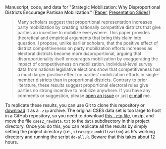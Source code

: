Manuscript, code, and data for "Strategic Mobilization: Why Disproportional Districts Encourage Partisan Mobilization." [[Paper](http://www.carlislerainey.com/files/stratmob.pdf), [Presentation Slides](http://www.carlislerainey.com/wp-content/uploads/2012/09/stratmob_slides.pdf)]

> Many scholars suggest that proportional representation increases party mobilization by creating nationally competitive districts that give parties an incentive to mobilize everywhere. This paper provides theoretical and empirical arguments that bring this claim into question. I propose, unlike earlier scholars, that the positive effect of district competitiveness on party mobilization efforts increases as electoral districts become more *dis*proportional, arguing that disproportionality itself encourages mobilization by exaggerating the impact of competitiveness on mobilization. Individual-level survey data from national legislative elections show that competitiveness has a much larger positive effect on parties' mobilization efforts in single-member districts than in proportional districts. Contrary to prior literature, these results suggest proportional electoral rules give parties no strong incentive to mobilize anywhere.
If you have any comments or suggestion, please [open an issue](https://github.com/carlislerainey/strategic-mobilization/issues) or just [e-mail](mailto:carlislerainey@gmail.com) me.

To replicate these results, you can use Git to clone this repository or [download](https://github.com/carlislerainey/strategic-mobilization/archive/master.zip) it as a `.zip` archive. The original CSES data set is too large to host in a GitHub repository, so you need to download [this `.zip` file](http://www.cses.org/datacenter/module2/data/cses2.zip), unzip, and move the file `cses2_rawdata.txt` to the `data` subdirectory in this project directory. Once you do this, you can replicate all the results by simply setting the project directory (i.e., `strategic-mobilization`) as R's working directory and running the script `do-all.R`. Beware that this takes about 12 hours.